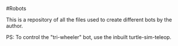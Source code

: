 #Robots

This is a repository of all the files used to create different bots by the author.

PS: To control the "tri-wheeler" bot, use the inbuilt turtle-sim-teleop.
